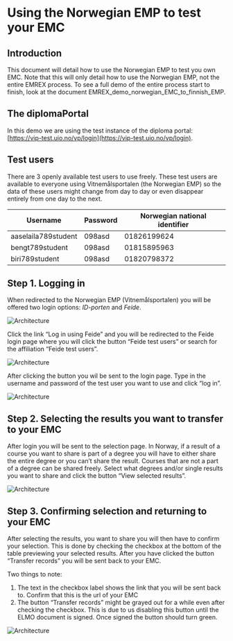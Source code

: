 Using the Norwegian EMP to test your EMC
========================================

Introduction
------------
This document will detail how to use the Norwegian EMP to test you own EMC. Note that this will only detail how to use the Norwegian EMP, not the entire EMREX process. To see a full demo of the entire process start to finish, look at the document EMREX_demo_norwegian_EMC_to_finnish_EMP.

The diplomaPortal
----------
In this demo we are using the test instance of the diploma portal: [https://vip-test.uio.no/vp/login](https://vip-test.uio.no/vp/login).

Test users
----------
There are 3 openly available test users to use freely. These test users are available to everyone using Vitnemålsportalen (the Norwegian EMP) so the data of these users might change from day to day or even disappear entirely from one day to the next.

| Username            | Password | Norwegian national identifier |
|---------------------|----------|-------------------------------|
| aaselaila789student | 098asd   | 01826199624                   |
| bengt789student     | 098asd   | 01815895963                   |
| biri789student      | 098asd   | 01820798372                   |

Step 1. Logging in
------------------
When redirected to the Norwegian EMP (Vitnemålsportalen) you will be offered two login options: *ID-porten* and *Feide*.

![Architecture](images/image201.png)
 
Click the link “Log in using Feide” and you will be redirected to the Feide login page where you will click the button “Feide test users” or search for the affiliation “Feide test users”.

![Architecture](images/image202.png)
 
After clicking the button you wil be sent to the login page. Type in the username and password of the test user you want to use and click “log in”.

![Architecture](images/image203.png)

Step 2. Selecting the results you want to transfer to your EMC
--------------------------------------------------------------
After login you will be sent to the selection page. In Norway, if a result of a course you want to share is part of a degree you will have to either share the entire degree or you can’t share the result. Courses that are not a part of a degree can be shared freely. Select what degrees and/or single results you want to share and click the button “View selected results”.

![Architecture](images/image204.png)
 
Step 3. Confirming selection and returning to your EMC
------------------------------------------------------
After selecting the results, you want to share you will then have to confirm your selection. This is done by checking the checkbox at the bottom of the table previewing your selected results. After you have clicked the button “Transfer records” you will be sent back to your EMC.  
  
Two things to note: 
1.	The text in the checkbox label shows the link that you will be sent back to. Confirm that this is the url of your EMC
2.	The button “Transfer records” might be grayed out for a while even after checking the checkbox. This is due to us disabling this button until the ELMO document is signed. Once signed the button should turn green.

![Architecture](images/image205.png)

